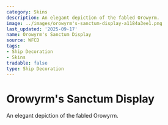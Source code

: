 ```yaml
---
category: Skins
description: An elegant depiction of the fabled Orowyrm.
image: ../images/orowyrm's-sanctum-display-a1184a3ee1.png
last_updated: '2025-09-17'
name: Orowyrm's Sanctum Display
source: WFCD
tags:
- Ship Decoration
- Skins
tradable: false
type: Ship Decoration
---
```


# Orowyrm's Sanctum Display

An elegant depiction of the fabled Orowyrm.

